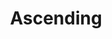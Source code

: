 ---
layout: post
title: "Ascending"
image0: https://farm3.staticflickr.com/2950/15245845148_81b87e3b38_b.jpg
image1: https://farm4.staticflickr.com/3935/15429262061_9c57462f36_b.jpg
image2:
thumbnail: https://farm6.staticflickr.com/5570/15094969049_5bee8217f0.jpg
dimensionX: 52"
dimensionY: 10"
dimensionZ: 3"
materials: Walnut/Ambrosia Maple Copper
price: $950
---